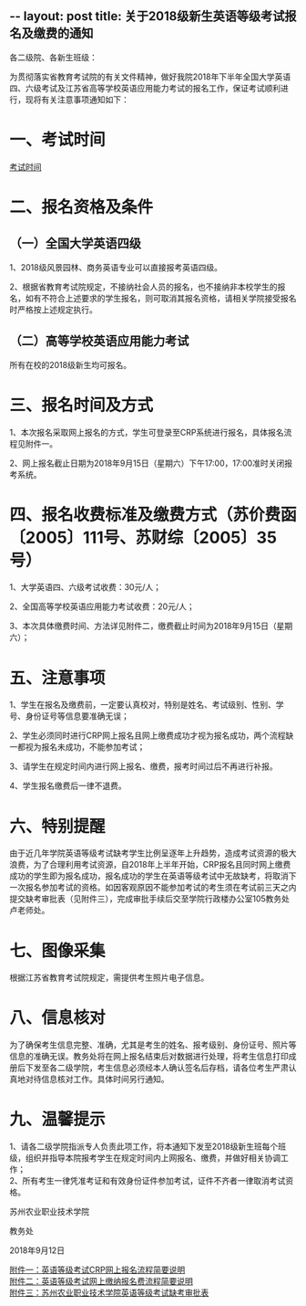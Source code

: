 --
layout: post
title: 关于2018级新生英语等级考试报名及缴费的通知
--

各二级院、各新生班级：

为贯彻落实省教育考试院的有关文件精神，做好我院2018年下半年全国大学英语四、六级考试及江苏省高等学校英语应用能力考试的报名工作，保证考试顺利进行，现将有关注意事项通知如下：

# 一、考试时间

[考试时间](https://raw.githubusercontent.com/zhenyangleo/zhenyangleo.github.io/master/post-image/20180912-contest-schedule.png)

<!--more-->

# 二、报名资格及条件

## （一）全国大学英语四级

1、2018级风景园林、商务英语专业可以直接报考英语四级。

2、根据省教育考试院规定，不接纳社会人员的报名，也不接纳非本校学生的报名，如有不符合上述要求的学生报名，则可取消其报名资格，请相关学院接受报名时严格按上述规定执行。

## （二）高等学校英语应用能力考试

所有在校的2018级新生均可报名。

# 三、报名时间及方式

1、本次报名采取网上报名的方式，学生可登录至CRP系统进行报名，具体报名流程见附件一。

2、网上报名截止日期为2018年9月15日（星期六）下午17:00，17:00准时关闭报考系统。

# 四、报名收费标准及缴费方式（苏价费函〔2005〕111号、苏财综〔2005〕35号）

1、大学英语四、六级考试收费：30元/人；

2、全国高等学校英语应用能力考试收费：20元/人；

3、本次具体缴费时间、方法详见附件二，缴费截止时间为2018年9月15日（星期六）；

# 五、注意事项

1、学生在报名及缴费前，一定要认真校对，特别是姓名、考试级别、性别、学号、身份证号等信息要准确无误；

2、学生必须同时进行CRP网上报名且网上缴费成功才视为报名成功，两个流程缺一都视为报名未成功，不能参加考试；

3、请学生在规定时间内进行网上报名、缴费，报考时间过后不再进行补报。

4、学生报名缴费后一律不退费。

# 六、特别提醒

由于近几年学院英语等级考试缺考学生比例呈逐年上升趋势，造成考试资源的极大浪费，为了合理利用考试资源，自2018年上半年开始，CRP报名且同时网上缴费成功的学生即为报名成功，报名成功的学生在英语等级考试中无故缺考，将取消下一次报名参加考试的资格。如因客观原因不能参加考试的考生须在考试前三天之内提交缺考审批表（见附件三），完成审批手续后交至学院行政楼办公室105教务处卢老师处。

# 七、图像采集

根据江苏省教育考试院规定，需提供考生照片电子信息。

# 八、信息核对

为了确保考生信息完整、准确，尤其是考生的姓名、报考级别、身份证号、照片等信息的准确无误。教务处将在网上报名结束后对数据进行处理，将考生信息打印成册后下发至各二级学院，考生信息必须经本人确认签名后存档，请各位考生严肃认真地对待信息核对工作。具体时间另行通知。

# 九、温馨提示

1、请各二级学院指派专人负责此项工作，将本通知下发至2018级新生班每个班级，组织并指导本院报考学生在规定时间内上网报名、缴费，并做好相关协调工作；     
2、所有考生一律凭准考证和有效身份证件参加考试，证件不齐者一律取消考试资格。

苏州农业职业技术学院

教务处

2018年9月12日

[附件一：英语等级考试CRP网上报名流程简要说明](https://share.weiyun.com/52w6TUw)    
[附件二：英语等级考试网上缴纳报名费流程简要说明](https://share.weiyun.com/5H5gKG8)    
[附件三：苏州农业职业技术学院英语等级考试缺考审批表](https://share.weiyun.com/5qleQZJ)    

